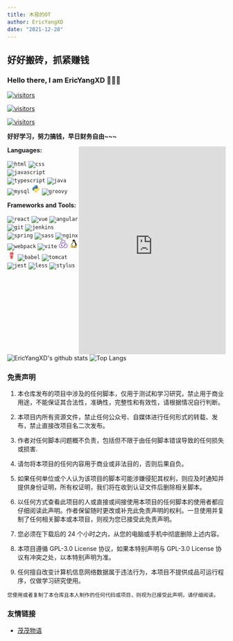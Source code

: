 ```yaml
---
title: 木易的OT
author: EricYangXD
date: "2021-12-28"
---
```


## 好好搬砖，抓紧赚钱

### Hello there, I am EricYangXD 👋👋👋

[![visitors](https://visitor-badge.glitch.me/badge?page_id=EricYangXD.EricYangXD)](https://github.com/EricYangXD)

[![visitors](https://visitor-badge.laobi.icu/badge?page_id=EricYangXD.EricYangXD)](https://github.com/EricYangXD)

[![visitors](https://komarev.com/ghpvc/?username=EricYangXD&color=green&label=visitors)](https://github.com/EricYangXD)

**好好学习，努力搞钱，早日财务自由~~~**

<iframe align='right' src="https://giphy.com/embed/l0MYKqBTwZeJi2e5y" width="339" height="480" frameBorder="0" class="giphy-embed" allowFullScreen></iframe>

**Languages:**

<code><img height="20" src="https://www.vectorlogo.zone/logos/w3_html5/w3_html5-icon.svg" alt="html" /></code>
<code><img height="20" src="https://www.vectorlogo.zone/logos/w3_css/w3_css-official.svg" alt="css" /></code>
<code><img height="20" src="https://www.vectorlogo.zone/logos/javascript/javascript-icon.svg" alt="javascript" /></code>
<code><img height="20" src="https://www.vectorlogo.zone/logos/typescriptlang/typescriptlang-icon.svg" alt="typescript" /></code>
<code><img height="20" src="https://www.vectorlogo.zone/logos/java/java-icon.svg" alt="java" /></code>
<code><img height="20" src="https://www.vectorlogo.zone/logos/mysql/mysql-official.svg" alt="mysql" /></code>
<code><img height="20" src="https://raw.githubusercontent.com/devicons/devicon/master/icons/python/python-original.svg" alt="python" /></code>
<code><img height="20" src="https://www.vectorlogo.zone/logos/groovy-lang/groovy-lang-icon.svg" alt="groovy" /></code>

**Frameworks and Tools:**

<code><img height="20" src="https://www.vectorlogo.zone/logos/reactjs/reactjs-icon.svg" alt="react" /></code>
<code><img height="20" src="https://www.vectorlogo.zone/logos/vuejs/vuejs-icon.svg" alt="vue" /></code>
<code><img height="20" src="https://www.vectorlogo.zone/logos/angular/angular-icon.svg" alt="angular" /></code>
<code><img height="20" src="https://www.vectorlogo.zone/logos/git-scm/git-scm-icon.svg" alt="git" /></code>
<code><img height="20" src="https://www.vectorlogo.zone/logos/jenkins/jenkins-icon.svg" alt="jenkins" /></code>
<code><img height="20" src="https://www.vectorlogo.zone/logos/springio/springio-icon.svg" alt="spring" /></code>
<code><img height="20" src="https://www.vectorlogo.zone/logos/sass-lang/sass-lang-icon.svg" alt="sass" /></code>
<code><img height="20" src="https://www.vectorlogo.zone/logos/nginx/nginx-icon.svg" alt="nginx" /></code>
<code><img height="20" src="https://www.vectorlogo.zone/logos/js_webpack/js_webpack-icon.svg" alt="webpack" /></code>
<code><img height="20" src="https://vitejs.dev/logo.svg" alt="vite" /></code>
<code><img height="20" src="https://raw.githubusercontent.com/devicons/devicon/master/icons/redux/redux-original.svg" alt="redux" /></code>
<code><img height="20" src="https://raw.githubusercontent.com/devicons/devicon/master/icons/linux/linux-original.svg" alt="linux" /></code>
<code><img height="20" src="https://raw.githubusercontent.com/devicons/devicon/master/icons/gulp/gulp-plain.svg" alt="gulp" /></code>
<code><img height="20" src="https://www.vectorlogo.zone/logos/babeljs/babeljs-icon.svg" alt="babel" /></code>
<code><img height="20" src="https://www.vectorlogo.zone/logos/apache_tomcat/apache_tomcat-icon.svg" alt="tomcat" /></code>
<code><img height="20" src="https://www.vectorlogo.zone/logos/jestjsio/jestjsio-icon.svg" alt="jest" /></code>
<code><img height="20" src="https://www.vectorlogo.zone/logos/lesscss/lesscss-icon.svg" alt="less" /></code>
<code><img height="20" src="https://www.vectorlogo.zone/logos/stylus-lang/stylus-lang-icon.svg" alt="stylus" /></code>

![EricYangXD's github stats](https://github-readme-stats.vercel.app/api?username=EricYangXD&show_icons=true&hide_title=true&count_private=true)
![Top Langs](https://github-readme-stats.vercel.app/api/top-langs/?username=EricYangXD&layout=compact)

### 免责声明

1. 本仓库发布的项目中涉及的任何脚本，仅用于测试和学习研究，禁止用于商业用途，不能保证其合法性，准确性，完整性和有效性，请根据情况自行判断。

2. 本项目内所有资源文件，禁止任何公众号、自媒体进行任何形式的转载、发布，禁止直接改项目名二次发布。

3. 作者对任何脚本问题概不负责，包括但不限于由任何脚本错误导致的任何损失或损害.

4. 请勿将本项目的任何内容用于商业或非法目的，否则后果自负。

5. 如果任何单位或个人认为该项目的脚本可能涉嫌侵犯其权利，则应及时通知并提供身份证明，所有权证明，我们将在收到认证文件后删除相关脚本。

6. 以任何方式查看此项目的人或直接或间接使用本项目的任何脚本的使用者都应仔细阅读此声明。作者保留随时更改或补充此免责声明的权利。一旦使用并复制了任何相关脚本或本项目，则视为您已接受此免责声明。

7. 您必须在下载后的 24 个小时之内，从您的电脑或手机中彻底删除上述内容。

8. 本项目遵循 GPL-3.0 License 协议，如果本特别声明与 GPL-3.0 License 协议有冲突之处，以本特别声明为准。

9. 任何擅自改变计算机信息网络数据属于违法行为，本项目不提供成品可运行程序，仅做学习研究使用。

`您使用或者复制了本仓库且本人制作的任何代码或项目，则视为已接受此声明，请仔细阅读。`

### 友情链接

- [茂茂物语](https://maomao.fe-mm.com)

